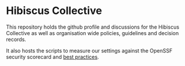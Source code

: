 # Hibiscus Collective

This repository holds the github profile and discussions for the Hibiscus Collective as well as organisation wide policies, guidelines and decision records.

It also hosts the scripts to measure our settings against the OpenSSF security scorecard and [best practices](https://best.openssf.org/SCM-BestPractices/).
